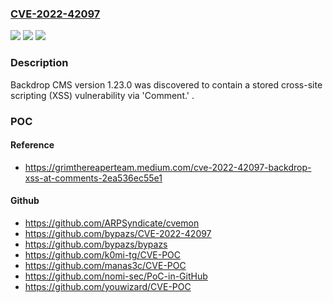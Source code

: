### [CVE-2022-42097](https://cve.mitre.org/cgi-bin/cvename.cgi?name=CVE-2022-42097)
![](https://img.shields.io/static/v1?label=Product&message=n%2Fa&color=blue)
![](https://img.shields.io/static/v1?label=Version&message=n%2Fa&color=blue)
![](https://img.shields.io/static/v1?label=Vulnerability&message=n%2Fa&color=brighgreen)

### Description

Backdrop CMS version 1.23.0 was discovered to contain a stored cross-site scripting (XSS) vulnerability via 'Comment.' .

### POC

#### Reference
- https://grimthereaperteam.medium.com/cve-2022-42097-backdrop-xss-at-comments-2ea536ec55e1

#### Github
- https://github.com/ARPSyndicate/cvemon
- https://github.com/bypazs/CVE-2022-42097
- https://github.com/bypazs/bypazs
- https://github.com/k0mi-tg/CVE-POC
- https://github.com/manas3c/CVE-POC
- https://github.com/nomi-sec/PoC-in-GitHub
- https://github.com/youwizard/CVE-POC

